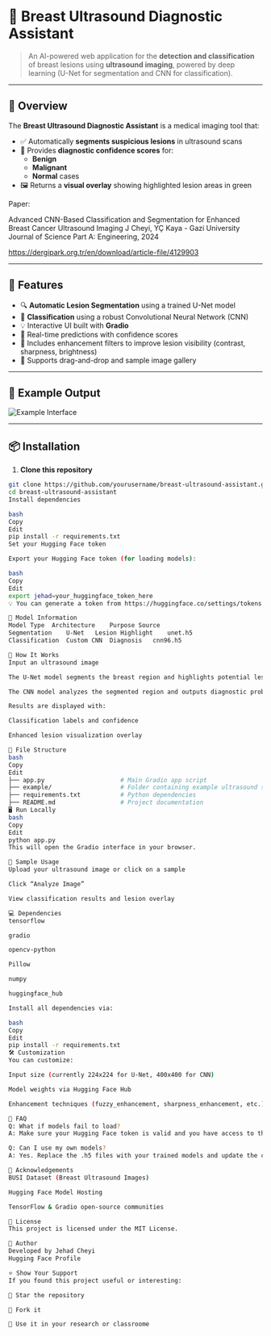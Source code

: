 # 🧠 Breast Ultrasound Diagnostic Assistant

> An AI-powered web application for the **detection and classification** of breast lesions using **ultrasound imaging**, powered by deep learning (U-Net for segmentation and CNN for classification).

---

## 📸 Overview

The **Breast Ultrasound Diagnostic Assistant** is a medical imaging tool that:

- ✅ Automatically **segments suspicious lesions** in ultrasound scans  
- 🧪 Provides **diagnostic confidence scores** for:
  - **Benign**
  - **Malignant**
  - **Normal** cases
- 🖼️ Returns a **visual overlay** showing highlighted lesion areas in green

Paper:

Advanced CNN-Based Classification and Segmentation for Enhanced Breast Cancer Ultrasound Imaging
J Cheyi, YÇ Kaya - Gazi University Journal of Science Part A: Engineering, 2024

https://dergipark.org.tr/en/download/article-file/4129903

---

## 🚀 Features

- 🔍 **Automatic Lesion Segmentation** using a trained U-Net model
- 🧠 **Classification** using a robust Convolutional Neural Network (CNN)
- 💡 Interactive UI built with **Gradio**
- 🧪 Real-time predictions with confidence scores
- 🌱 Includes enhancement filters to improve lesion visibility (contrast, sharpness, brightness)
- 📁 Supports drag-and-drop and sample image gallery

---

## 📁 Example Output

![Example Interface](https://user-images.githubusercontent.com/your-image-here.png)

---

## 📦 Installation

1. **Clone this repository**

```bash
git clone https://github.com/yourusername/breast-ultrasound-assistant.git
cd breast-ultrasound-assistant
Install dependencies

bash
Copy
Edit
pip install -r requirements.txt
Set your Hugging Face token

Export your Hugging Face token (for loading models):

bash
Copy
Edit
export jehad=your_huggingface_token_here
💡 You can generate a token from https://huggingface.co/settings/tokens

🧠 Model Information
Model Type	Architecture	Purpose	Source
Segmentation	U-Net	Lesion Highlight	unet.h5
Classification	Custom CNN	Diagnosis	cnn96.h5

🧪 How It Works
Input an ultrasound image

The U-Net model segments the breast region and highlights potential lesions

The CNN model analyzes the segmented region and outputs diagnostic probabilities

Results are displayed with:

Classification labels and confidence

Enhanced lesion visualization overlay

🔧 File Structure
bash
Copy
Edit
├── app.py                     # Main Gradio app script
├── example/                   # Folder containing example ultrasound scans
├── requirements.txt           # Python dependencies
├── README.md                  # Project documentation
🖥️ Run Locally
bash
Copy
Edit
python app.py
This will open the Gradio interface in your browser.

🧪 Sample Usage
Upload your ultrasound image or click on a sample

Click “Analyze Image”

View classification results and lesion overlay

💻 Dependencies
tensorflow

gradio

opencv-python

Pillow

numpy

huggingface_hub

Install all dependencies via:

bash
Copy
Edit
pip install -r requirements.txt
🛠️ Customization
You can customize:

Input size (currently 224x224 for U-Net, 400x400 for CNN)

Model weights via Hugging Face Hub

Enhancement techniques (fuzzy_enhancement, sharpness_enhancement, etc.)

🙋 FAQ
Q: What if models fail to load?
A: Make sure your Hugging Face token is valid and you have access to the model repository.

Q: Can I use my own models?
A: Yes. Replace the .h5 files with your trained models and update the code accordingly.

🤝 Acknowledgements
BUSI Dataset (Breast Ultrasound Images)

Hugging Face Model Hosting

TensorFlow & Gradio open-source communities

📜 License
This project is licensed under the MIT License.

👤 Author
Developed by Jehad Cheyi
Hugging Face Profile

⭐️ Show Your Support
If you found this project useful or interesting:

🌟 Star the repository

🍴 Fork it

🧠 Use it in your research or classroome
